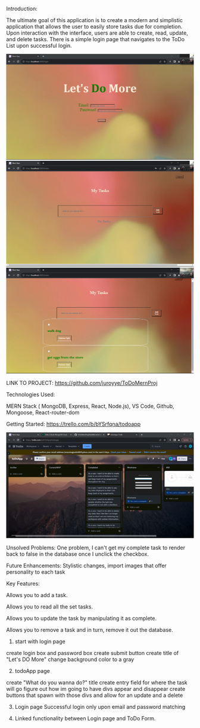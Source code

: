 Introduction:

The ultimate goal of this application is to create a modern and simplistic application that allows the user to easily store tasks due for completion. Upon interaction with the interface, users are able to create, read, update, and delete tasks. There is a simple login page that navigates to the ToDo List upon successful login.

![Alt text](<Screenshot (116).png>)
![Alt text](<Screenshot (117).png>)
![Alt text](<Screenshot (118).png>)

LINK TO PROJECT: 
https://github.com/juroyye/ToDoMernProj



Technologies Used: 

MERN Stack (
  MongoDB, 
  Express, 
  React, 
  Node.js), 
  VS Code, 
  Github,
  Mongoose,
  React-router-dom

Getting Started: https://trello.com/b/bYSrfqna/todoapp

![Alt text](<Screenshot (119).png>)

Unsolved Problems: One problem, I can't get my complete task to render back to false in the database once I unclick the checkbox.

Future Enhancements: Stylistic changes, import images that offer personality to each task

Key Features: 

Allows you to add a task.

Allows you to read all the set tasks.

Allows you to update the task by manipulating it as complete.

Allows you to remove a task and in turn, remove it out the database.



1. start with login page

create login box and password box
create submit button
create title of "Let's DO More"
change background color to a gray

2. todoApp page

create "What do you wanna do?" title
create entry field for where the task will go
figure out how im going to have divs appear and disappear
create buttons that spawn with those divs and allow for an update and a delete

3. Login page
  Successful login only upon email and password matching
  
4. Linked functionality between Login page and ToDo Form.






